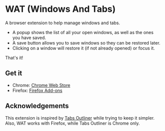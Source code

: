 # WAT (Windows And Tabs)

A browser extension to help manage windows and tabs.

- A popup shows the list of all your open windows, as well as the ones you have saved.
- A save button allows you to save windows so they can be restored later.
- Clicking on a window will restore it (if not already opened) or focus it.

That's it!

## Get it

- Chrome: [Chrome Web Store](https://chromewebstore.google.com/detail/wat/fdpacoplkcilgncmbfakgjddjiekfdmp)
- Firefox: [Firefox Add-ons](TODO)

## Acknowledgements

This extension is inspired by [Tabs Outliner](https://chromewebstore.google.com/detail/tabs-outliner/eggkanocgddhmamlbiijnphhppkpkmkl?hl=en)
while trying to keep it simpler. Also, WAT works with Firefox, while Tabs Outliner is Chrome only.

